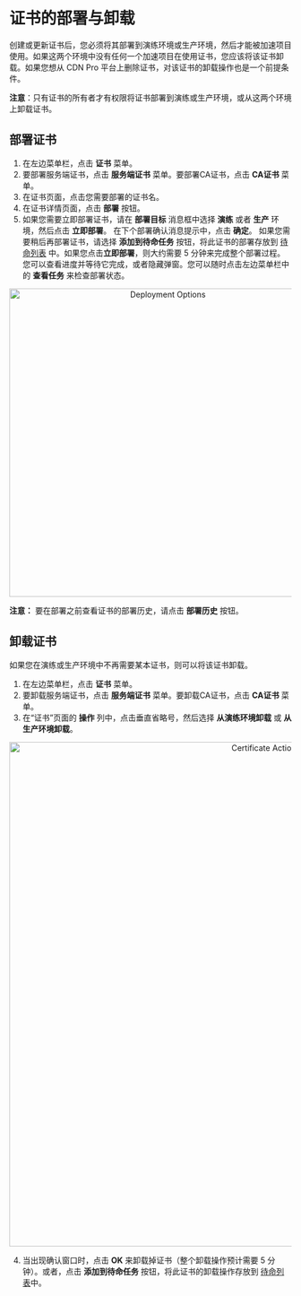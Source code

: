 # 证书的部署与卸载

创建或更新证书后，您必须将其部署到演练环境或生产环境，然后才能被加速项目使用。如果这两个环境中没有任何一个加速项目在使用证书，您应该将该证书卸载。如果您想从 CDN Pro 平台上删除证书，对该证书的卸载操作也是一个前提条件。

**注意**：只有证书的所有者才有权限将证书部署到演练或生产环境，或从这两个环境上卸载证书。

## 部署证书

1. 在左边菜单栏，点击 **证书** 菜单。
2. 要部署服务端证书，点击 **服务端证书** 菜单。要部署CA证书，点击 **CA证书** 菜单。
3. 在证书页面，点击您需要部署的证书名。
4. 在证书详情页面，点击 **部署** 按钮。
5. 如果您需要立即部署证书，请在 **部署目标** 消息框中选择 **演练** 或者 **生产** 环境，然后点击 **立即部署**。 在下个部署确认消息提示中，点击 **确定**。 如果您需要稍后再部署证书，请选择 **添加到待命任务** 按钮，将此证书的部署存放到 [待命列表](</docs/portal/tasks/standby-tasks.md>) 中。如果您点击**立即部署**，则大约需要 5 分钟来完成整个部署过程。您可以查看进度并等待它完成，或者隐藏弹窗。您可以随时点击左边菜单栏中的 **查看任务** 来检查部署状态。
<p align="center"><img src="/docs/resources/images/certificates/certificate-deployment-options.png" alt="Deployment Options" width="550"></p>

<strong>注意：</strong> 要在部署之前查看证书的部署历史，请点击 **部署历史** 按钮。


## 卸载证书

如果您在演练或生产环境中不再需要某本证书，则可以将该证书卸载。

1. 在左边菜单栏，点击 **证书** 菜单。
2. 要卸载服务端证书，点击 **服务端证书** 菜单。要卸载CA证书，点击 **CA证书** 菜单。
3. 在“证书”页面的 **操作** 列中，点击垂直省略号，然后选择 **从演练环境卸载** 或 **从生产环境卸载**。
<p align="center"><img src="/docs/resources/images/certificates/certificate-actions.png" alt="Certificate Actions" width="900"></p>

4. 当出现确认窗口时，点击 <strong>OK</strong> 来卸载掉证书（整个卸载操作预计需要 5 分钟）。或者，点击 **添加到待命任务** 按钮，将此证书的卸载操作存放到 [待命列表](</docs/portal/tasks/standby-tasks.md>)中。</br></br>